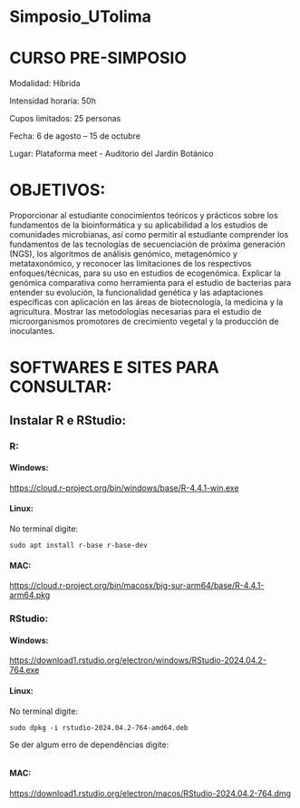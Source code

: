 # Simposio_UTolima

# CURSO PRE-SIMPOSIO
Modalidad: Híbrida

Intensidad horaria: 50h

Cupos limitados: 25 personas

Fecha: 6 de agosto – 15 de octubre

Lugar: Plataforma meet - Auditorio del Jardín Botánico

# OBJETIVOS:
Proporcionar al estudiante conocimientos teóricos y prácticos sobre los fundamentos de la
bioinformática y su aplicabilidad a los estudios de comunidades microbianas, así como permitir al
estudiante comprender los fundamentos de las tecnologías de secuenciación de próxima generación
(NGS), los algoritmos de análisis genómico, metagenómico y metataxonómico, y reconocer las
limitaciones de los respectivos enfoques/técnicas, para su uso en estudios de ecogenómica.
Explicar la genómica comparativa como herramienta para el estudio de bacterias para entender su
evolución, la funcionalidad genética y las adaptaciones específicas con aplicación en las áreas de
biotecnología, la medicina y la agricultura.
Mostrar las metodologías necesarias para el estudio de microorganismos promotores de crecimiento
vegetal y la producción de inoculantes.

# SOFTWARES E SITES PARA CONSULTAR:

## Instalar R e RStudio:
### R:
#### Windows:
https://cloud.r-project.org/bin/windows/base/R-4.4.1-win.exe

#### Linux:

No terminal digite:
```sudo apt update
sudo apt install r-base r-base-dev
```

#### MAC:
https://cloud.r-project.org/bin/macosx/big-sur-arm64/base/R-4.4.1-arm64.pkg

### RStudio:
#### Windows:
https://download1.rstudio.org/electron/windows/RStudio-2024.04.2-764.exe

#### Linux:
No terminal digite:
```wget https://download1.rstudio.org/electron/focal/amd64/rstudio-2024.04.2-764-amd64.deb
sudo dpkg -i rstudio-2024.04.2-764-amd64.deb
```

Se der algum erro de dependências digite:

```sudo apt-get install -f
```

#### MAC:
https://download1.rstudio.org/electron/macos/RStudio-2024.04.2-764.dmg
